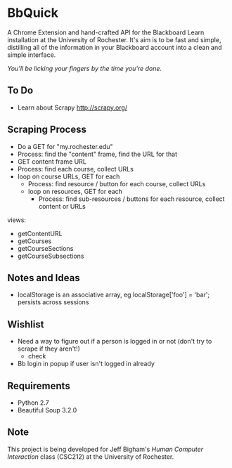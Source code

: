 BbQuick
=======

A Chrome Extension and hand-crafted API for the Blackboard Learn installation
at the University of Rochester. It's aim is to be fast and simple, distilling
all of the information in your Blackboard account into a clean and simple
interface.

*You'll be licking your fingers by the time you're done.*


To Do
-----

- Learn about Scrapy http://scrapy.org/




Scraping Process
----------------

- Do a GET for "my.rochester.edu"
- Process: find the "content" frame, find the URL for that
- GET content frame URL
- Process: find each course, collect URLs
- loop on course URLs, GET for each
    - Process: find resource / button for each course, collect URLs
    - loop on resources, GET for each
        - Process: find sub-resources / buttons for each resource, collect content or URLs

views:

- getContentURL
- getCourses
- getCourseSections
- getCourseSubsections


Notes and Ideas
---------------

- localStorage is an associative array, eg localStorage['foo'] = 'bar'; persists across sessions



Wishlist
--------

- Need a way to figure out if a person is logged in or not (don't try to scrape if they aren't!)
    - check 
- Bb login in popup if user isn't logged in already


Requirements
------------

- Python 2.7
- Beautiful Soup 3.2.0


Note
----

This project is being developed for Jeff Bigham's *Human Computer Interaction*
class (CSC212) at the University of Rochester.

